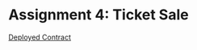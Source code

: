 # Assignment 4: Ticket Sale

[Deployed Contract](https://goerli.etherscan.io/address/0x5EC3260bcaFFfb226D14A819a9835C9153a5284F)
